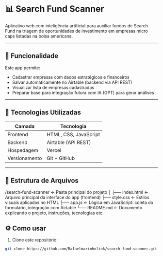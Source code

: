 #  📊 Search Fund Scanner

Aplicativo web com inteligência artificial para auxiliar fundos de Search Fund na triagem de oportunidades de investimento em empresas micro caps listadas na bolsa americana.

---

## 🚀 Funcionalidade

Este app permite:

- Cadastrar empresas com dados estratégicos e financeiros
- Salvar automaticamente no Airtable (backend via API REST)
- Visualizar lista de empresas cadastradas
- Preparar base para integração futura com IA (GPT) para gerar análises

---

## 🧠 Tecnologias Utilizadas

| Camada      | Tecnologia        |
|-------------|-------------------|
| Frontend    | HTML, CSS, JavaScript |
| Backend     | Airtable (API REST) |
| Hospedagem  | Vercel             |
| Versionamento | Git + GitHub    |

---

## 🧩 Estrutura de Arquivos
/search-fund-scanner         ← Pasta principal do projeto
│
├── index.html               ← Arquivo principal da interface do app (frontend)
├── style.css                ← Estilos visuais aplicados no HTML
├── app.js                   ← Lógica em JavaScript: coleta do formulário, integração com Airtable
└── README.md                ← Documento explicando o projeto, instruções, tecnologias etc.
## ⚙️ Como usar

1. Clone este repositório:
```bash
git clone https://github.com/Rafaelmarinholink/search-fund-scanner.git

